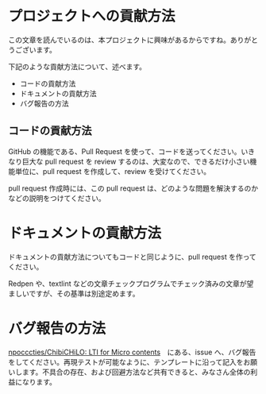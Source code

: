# プロジェクトへの貢献方法

この文章を読んでいるのは、本プロジェクトに興味があるからですね。ありがとうございます。

下記のような貢献方法について、述べます。

- コードの貢献方法
- ドキュメントの貢献方法
- バグ報告の方法

## コードの貢献方法

GitHub の機能である、Pull Request を使って、コードを送ってください。いきなり巨大な pull request を review するのは、大変なので、できるだけ小さい機能単位に、pull request を作成して、review を受けてください。

pull request 作成時には、この pull request は、どのような問題を解決するのかなどの説明をつけてください。

# ドキュメントの貢献方法

ドキュメントの貢献方法についてもコードと同じように、pull request を作ってください。

Redpen や、textlint などの文章チェックプログラムでチェック済みの文章が望ましいですが、その基準は別途定めます。

# バグ報告の方法

[npocccties/ChibiCHiLO: LTI for Micro contents](https://github.com/npocccties/ChibiCHiLO)　にある、issue へ、バグ報告をしてください。再現テストが可能なように、テンプレートに沿って記入をお願いします。不具合の存在、および回避方法など共有できると、みなさん全体の利益になります。
